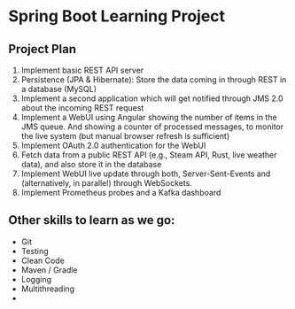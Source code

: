 # Spring Boot Learning Project

## Project Plan
1.	Implement basic REST API server 
2.	Persistence (JPA & Hibernate): Store the data coming in through REST in a database (MySQL)
3.	Implement a second application which will get notified through JMS 2.0 about the incoming REST request
4.	Implement a WebUI using Angular showing the number of items in the JMS queue. And showing a counter of processed messages, to monitor the live system (but manual browser refresh is sufficient)
5.  Implement OAuth 2.0 authentication for the WebUI
5.	Fetch data from a public REST API (e.g., Steam API, Rust, live weather data), and also store it in the database
6.	Implement WebUI live update through both, Server-Sent-Events and (alternatively, in parallel) through WebSockets.
7.	Implement Prometheus probes and a Kafka dashboard


## Other skills to learn as we go:
* Git
* Testing
* Clean Code
* Maven / Gradle
* Logging
* Multithreading
* 